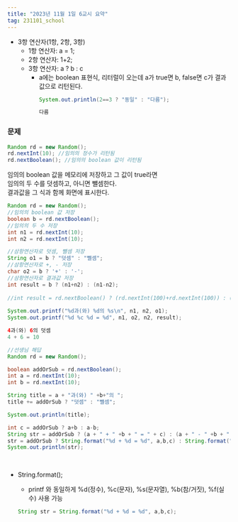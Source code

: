 ```yaml
---
title: "2023년 11월 1일 6교시 요약"
tag: 231101_school
---
```


- 3항 연산자(1항, 2항, 3항)
  - 1항 연산자: a = 1;
  - 2항 연산자: 1+2;
  - 3항 연산자: a ? b : c
    - a에는 boolean 표현식, 리터럴이 오는데 a가 true면 b, false면 c가 결과값으로 리턴된다.
        ```java
        System.out.println(2==3 ? "동일" : "다름");
        ```
        ```java
        다름
        ```

### 문제
```java
Random rd = new Random();
rd.nextInt(10); //임의의 정수가 리턴됨
rd.nextBoolean(); //임의의 boolean 값이 리턴됨
```
임의의 boolean 값을 메모리에 저장하고 그 값이 true라면<br>
임의의 두 수를 덧셈하고, 아니면 뺄셈한다.<br>
결과값을 그 식과 함께 화면에 표시한다.
```java
Random rd = new Random();
//임의의 boolean 값 저장
boolean b = rd.nextBoolean();
//임의의 두 수 저장
int n1 = rd.nextInt(10);
int n2 = rd.nextInt(10);

//삼항연산자로 덧셈, 뺄셈 저장	
String o1 = b ? "덧셈" : "뺄셈";
//삼항연산자로 +, - 저장	
char o2 = b ? '+' : '-';
//삼항연산자로 결과값 저장		
int result = b ? (n1+n2) : (n1-n2);	
	
//int result = rd.nextBoolean() ? (rd.nextInt(100)+rd.nextInt(100)) : (rd.nextInt(100)-rd.nextInt(100));
	
System.out.printf("%d과(와) %d의 %s\n", n1, n2, o1);
System.out.printf("%d %c %d = %d", n1, o2, n2, result);
```
```java
4과(와) 6의 덧셈
4 + 6 = 10
```
```java
//선생님 해답
Random rd = new Random();

boolean addOrSub = rd.nextBoolean();
int a = rd.nextInt(10);
int b = rd.nextInt(10);

String title = a + "과(와) " +b+"의 ";
title += addOrSub ? "덧셈" : "뺄셈";

System.out.println(title);

int c = addOrSub ? a+b : a-b;
String str = addOrSub ? (a + " + " +b + " = " + c) : (a + " - " +b + " = " + c);
str = addOrSub ? String.format("%d + %d = %d", a,b,c) : String.format("%d - %d = %d", a,b,c);
System.out.println(str);
```
<br>

- String.format();
  - printf 와 동일하게 %d(정수), %c(문자), %s(문자열), %b(참/거짓), %f(실수) 사용 가능

  ```java
  String str = String.format("%d + %d = %d", a,b,c);
  ```